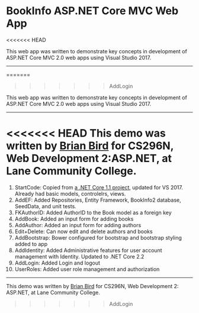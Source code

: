 # BookInfo ASP.NET Core MVC Web App
<<<<<<< HEAD

This web app was written to demonstrate key concepts in development of ASP.NET Core MVC 2.0 web apps using Visual Studio 2017.

----
=======
>>>>>>> AddLogin

This web app was written to demonstrate key concepts in development of ASP.NET Core MVC 2.0 web apps using Visual Studio 2017.

----

<<<<<<< HEAD
This demo was written by [Brian Bird](https://birdsbits.blog) for CS296N, Web Development 2:ASP.NET, at Lane Community College.
=======
1. StartCode: Copied from [a .NET Core 1.1 project](https://github.com/LCC-CIT/CS296N-BookInfo-Core), updated for VS 2017. Already had basic models, controlelrs, views.
1. AddEF: Added Repositories, Entity Framework, BookInfo2 database, SeedData, and unit tests.
1. FKAuthorID: Added AuthorID to the Book model as a foreign key
2. AddBook: Added an input form for adding books
3. AddAuthor: Added an input form for adding authors
5. Edit+Delete: Can now edit and delete authors and books
7. AddBootstrap: Bower configured for bootstrap and bootstrap styling added to app
8. AddIdentity: Added Administrative features for user account management with Identity. Updated to .NET Core 2.2
9. AddLogin: Added Login and logout
1. UserRoles: Added user role management and authorization

----

This demo was written by [Brian Bird](https://birdsbits.blog) for CS296N, Web Development 2: ASP.NET, at Lane Community College.
>>>>>>> AddLogin
